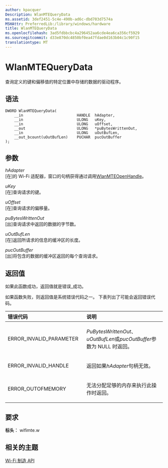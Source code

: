 ```yaml
---
author: kpacquer
Description: WlanMTEQueryData
ms.assetid: 3def2451-5c4e-490b-ad6c-dbd703d7574a
MSHAttr: PreferredLib:/library/windows/hardware
title: WlanMTEQueryData
ms.openlocfilehash: 3ad5fdbbcbc4a296452aa6cde4ea6ca356cf5929
ms.sourcegitcommit: d33e870dc4850bf0ea47fdae0d163b04c1c90f15
translationtype: MT
---
```

# <a name="wlanmtequerydata"></a>WlanMTEQueryData


查询定义的键和偏移值的特定位置中存储的数据的驱动程序。

## <a name="span-idsyntaxspanspan-idsyntaxspanspan-idsyntaxspansyntax"></a><span id="Syntax"></span><span id="syntax"></span><span id="SYNTAX"></span>语法


``` syntax
DWORD WlanMTEQueryData(
    __in                        HANDLE  hAdapter,
    __in                        ULONG   uKey,
    __in                        ULONG   uOffset,
    __out                       ULONG   *puBytesWrittenOut,
    __in                        ULONG   uOutBufLen,
    __out_bcount(uOutBufLen)    PUCHAR  pucOutBuffer
);
```

## <a name="span-idparametersspanspan-idparametersspanspan-idparametersspanparameters"></a><span id="Parameters"></span><span id="parameters"></span><span id="PARAMETERS"></span>参数


<span id="hAdapter"></span><span id="hadapter"></span><span id="HADAPTER"></span>*hAdapter*  
\[在\]的 Wi-Fi 适配器，窗口的句柄获得通过调用[WlanMTEOpenHandle](wlanmteopenhandle.md)。

<span id="uKey"></span><span id="ukey"></span><span id="UKEY"></span>*uKey*  
\[在\]查询请求的键。

<span id="uOffset"></span><span id="uoffset"></span><span id="UOFFSET"></span>*uOffset*  
\[在\]查询请求的偏移量。

<span id="puBytesWrittenOut"></span><span id="pubyteswrittenout"></span><span id="PUBYTESWRITTENOUT"></span>*puBytesWrittenOut*  
\[出\]查询请求中返回的数据的字节数。

<span id="uOutBufLen"></span><span id="uoutbuflen"></span><span id="UOUTBUFLEN"></span>*uOutBufLen*  
\[在\]返回所请求的信息的缓冲区的长度。

<span id="pucOutBuffer"></span><span id="pucoutbuffer"></span><span id="PUCOUTBUFFER"></span>*pucOutBuffer*  
\[出\]将包含的数据的缓冲区返回的每个查询请求。

## <a name="span-idreturnvaluespanspan-idreturnvaluespanspan-idreturnvaluespanreturn-value"></a><span id="Return_Value"></span><span id="return_value"></span><span id="RETURN_VALUE"></span>返回值


如果此函数成功，返回值就是错误\_成功。

如果函数失败，则返回值是系统错误代码之一。 下表列出了可能会返回错误代码。

<table>
<colgroup>
<col width="50%" />
<col width="50%" />
</colgroup>
<thead>
<tr class="header">
<th align="left">错误代码</th>
<th align="left">说明</th>
</tr>
</thead>
<tbody>
<tr class="odd">
<td align="left"><p>ERROR_INVALID_PARAMETER</p></td>
<td align="left"><p><em>PuBytesWrittenOut</em>、 <em>uOutBufLen</em>或<em>pucOutBuffer</em>参数为 NULL 时返回。</p></td>
</tr>
<tr class="even">
<td align="left"><p>ERROR_INVALID_HANDLE</p></td>
<td align="left"><p>返回如果<em>hAdapter</em>句柄无效。</p></td>
</tr>
<tr class="odd">
<td align="left"><p>ERROR_OUTOFMEMORY</p></td>
<td align="left"><p>无法分配足够的内存来执行此操作时返回。</p></td>
</tr>
</tbody>
</table>

 

## <a name="span-idrequirementsspanspan-idrequirementsspanspan-idrequirementsspanrequirements"></a><span id="Requirements"></span><span id="requirements"></span><span id="REQUIREMENTS"></span>要求


**标头︰** wifimte.w

## <a name="span-idrelatedtopicsspanrelated-topics"></a><span id="related_topics"></span>相关的主题


[Wi-Fi 制造 API](wi-fi-manufacturing-api.md)

 

 






